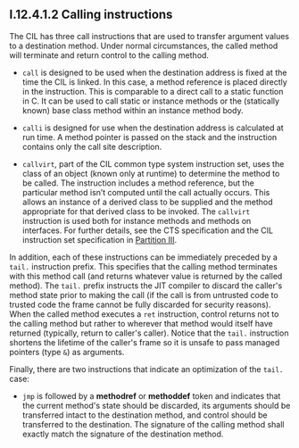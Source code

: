 ## I.12.4.1.2 Calling instructions

The CIL has three call instructions that are used to transfer argument values to a destination method. Under normal circumstances, the called method will terminate and return control to the calling method.

 * `call` is designed to be used when the destination address is fixed at the time the CIL is linked.  In this case, a method reference is placed directly in the instruction. This is comparable to a direct call to a static function in C. It can be used to call static or instance methods or the (statically known) base class method within an instance method body.

 * `calli` is designed for use when the destination address is calculated at run time. A method pointer is passed on the stack and the instruction contains only the call site description.

 * `callvirt`, part of the CIL common type system instruction set, uses the class of an object (known only at runtime) to determine the method to be called. The instruction includes a method reference, but the particular method isn’t computed until the call actually occurs.  This allows an instance of a derived class to be supplied and the method appropriate for that derived class to be invoked.  The `callvirt` instruction is used both for instance methods and methods on interfaces. For further details, see the CTS specification and the CIL instruction set specification in [Partition III](#todo-missing-hyperlink).

In addition, each of these instructions can be immediately preceded by a `tail.` instruction prefix. This specifies that the calling method terminates with this method call (and returns whatever value is returned by the called method). The `tail.` prefix instructs the JIT compiler to discard the caller's method state prior to making the call (if the call is from untrusted code to trusted code the frame cannot be fully discarded for security reasons). When the called method executes a `ret` instruction, control returns not to the calling method but rather to wherever that method would itself have returned (typically, return to caller's caller). Notice that the `tail.` instruction shortens the lifetime of the caller's frame so it is unsafe to pass managed pointers (type `&`) as arguments.

Finally, there are two instructions that indicate an optimization of the `tail.` case:

 * `jmp` is followed by a **methodref** or **methoddef** token and indicates that the current method's state should be discarded, its arguments should be transferred intact to the destination method, and control should be transferred to the destination. The signature of the calling method shall exactly match the signature of the destination method.
